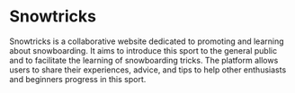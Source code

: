 # Snowtricks
Snowtricks is a collaborative website dedicated to promoting and learning about snowboarding. It aims to introduce this sport to the general public and to facilitate the learning of snowboarding tricks. The platform allows users to share their experiences, advice, and tips to help other enthusiasts and beginners progress in this sport.
